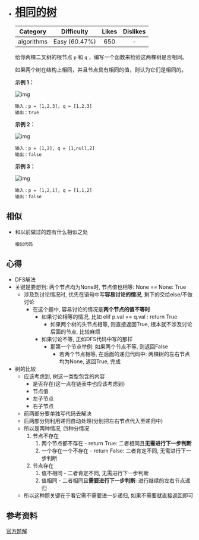 

* # [相同的树](https://leetcode-cn.com/problems/same-tree/description/)

  |  Category  |  Difficulty   | Likes | Dislikes |
  | :--------: | :-----------: | :---: | :------: |
  | algorithms | Easy (60.47%) |  650  |    -     |


  给你两棵二叉树的根节点 `p` 和 `q` ，编写一个函数来检验这两棵树是否相同。

  如果两个树在结构上相同，并且节点具有相同的值，则认为它们是相同的。

   

  **示例 1：**

  ![img](https://assets.leetcode.com/uploads/2020/12/20/ex1.jpg)

  ```
  输入：p = [1,2,3], q = [1,2,3]
  输出：true
  ```

  **示例 2：**

  ![img](https://assets.leetcode.com/uploads/2020/12/20/ex2.jpg)

  ```
  输入：p = [1,2], q = [1,null,2]
  输出：false
  ```

  **示例 3：**

  ![img](https://assets.leetcode.com/uploads/2020/12/20/ex3.jpg)

  ```
  输入：p = [1,2,1], q = [1,1,2]
  输出：false
  ```



## 相似

* 和以前做过的题有什么相似之处

  ```
  相似代码
  ```

  

## 心得

* DFS解法
* 关键是要想到: 两个节点均为None时, 节点值也相等: None == None: True
  * 涉及到讨论情况时, 优先在语句中写**容易讨论的情况**, 剩下的交给else/不做讨论
    * 在这个题中, 容易讨论的情况是**两个节点的值不等时**
      * 如果讨论相等的情况, 比如 elif p.val == q.val : return True
        * 如果两个树的头节点相等, 则直接返回True, 根本就不涉及讨论后面的节点, 比较麻烦
      * 如果讨论不等, 正如DFS代码中写的那样
        * 那第一个节点举例: 如果两个节点不等, 则返回False
          * 若两个节点相等, 在后面的递归代码中: 两棵树的左右节点均为None, 返回True, 完成
* 树的比较
  * 应该考虑到, 树这一类型包含的内容
    * 是否存在(这一点在链表中也应该考虑到)
    * 节点值
    * 左子节点
    * 右子节点
  * 前两部分要单独写代码去解决
  * 后两部分则利用递归自动处理(分别把左右节点代入至递归中)
  * 所以是两种情况, 四种分情况
    1. 节点不存在
       1. 两个节点都不存在 - return True: 二者相同且**无需进行下一步判断**
       2. 一个存在一个不存在 - return False: 二者肯定不同, 无需进行下一步判断
    2. 节点存在
       1. 值不相同 - 二者肯定不同, 无需进行下一步判断
       2. 值相同 - 二者相同且**需要进行下一步判断**: 进行继续的左右节点递归
  * 所以这种题关键在于看它需不需要进一步递归, 如果不需要就直接返回即可

## 参考资料

[官方题解](https://leetcode-cn.com/problems/same-tree/solution/xiang-tong-de-shu-by-leetcode-solution/)

